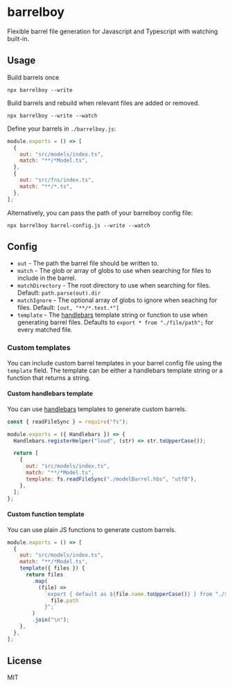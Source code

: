 # barrelboy

Flexible barrel file generation for Javascript and Typescript with watching built-in.

## Usage

Build barrels once

```
npx barrelboy --write
```

Build barrels and rebuild when relevant files are added or removed.

```
npx barrelboy --write --watch
```

Define your barrels in `./barrelboy.js`:

```js
module.exports = () => [
  {
    out: "src/models/index.ts",
    match: "**/*Model.ts",
  },
  {
    out: "src/fns/index.ts",
    match: "**/*.ts",
  },
];
```

Alternatively, you can pass the path of your barrelboy config file:

```
npx barrelboy barrel-config.js --write --watch
```

## Config

- `out` - The path the barrel file should be written to.
- `match` - The glob or array of globs to use when searching for files to include in the barrel.
- `matchDirectory` - The root directory to use when searching for files. Default: `path.parse(out).dir`
- `matchIgnore` - The optional array of globs to ignore when seaching for files. Default: `[out, "**/*.test.*"]`
- `template` - The [handlebars](https://www.npmjs.com/package/handlebars) template string or function to use when generating barrel files. Defaults to `export * from "./file/path";` for every matched file.

### Custom templates

You can include custom barrel templates in your barrel config file using the `template` field. The template can be either a handlebars template string or a function that returns a string.

#### Custom handlebars template

You can use [handlebars](https://www.npmjs.com/package/handlebars) templates to generate custom barrels.

```js
const { readFileSync } = require("fs");

module.exports = ({ Handlebars }) => {
  Handlebars.registerHelper("loud", (str) => str.toUpperCase());

  return [
    {
      out: "src/models/index.ts",
      match: "**/*Model.ts",
      template: fs.readFileSync("./modelBarrel.hbs", "utf8"),
    },
  ];
};
```

#### Custom function template

You can use plain JS functions to generate custom barrels.

```js
module.exports = () => [
  {
    out: "src/models/index.ts",
    match: "**/*Model.ts",
    template({ files }) {
      return files
        .map(
          (file) =>
            `export { default as ${file.name.toUpperCase()} } from "./${
              file.path
            }";`
        )
        .join("\n");
    },
  },
];
```

## License

MIT
